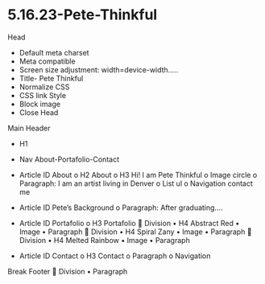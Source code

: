# 5.16.23-Pete-Thinkful
<!DOCTYPE html>
<html lang=”en”>

Head
-	Default meta charset
-	Meta compatible
-	Screen size adjustment: width=device-width…..
-	Title- Pete Thinkful
-	Normalize CSS
-	CSS link
Style
-	Block image
-	Close Head

Main
Header
-	H1
-	Nav About-Portafolio-Contact
-	Article ID About
o	H2 About
o	H3 Hi! I am Pete Thinkful
o	Image circle
o	Paragraph: I am an artist living in Denver
o	List ul
o	Navigation contact me
-	Article ID Pete’s Background
o	Paragraph: After graduating….
-	Article ID Portafolio
o	H3 Portafolio
	Division
•	H4 Abstract Red
•	Image
•	Paragraph
	Division
•	H4 Spiral Zany
•	Image
•	Paragraph
	Division
•	H4 Melted Rainbow
•	Image
•	Paragraph

-	Article ID Contact
o	H3 Contact
o	Paragraph
o	Navigation

Break
Footer
	Division
•	Paragraph




